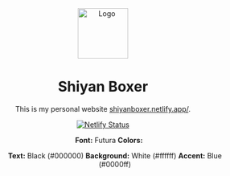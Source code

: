 <div align="center">
  <img alt="Logo" src="https://raw.githubusercontent.com/shiyanboxer/personal-website/master/src/images/logo.png" width="100" />
</div>
<h1 align="center">
  Shiyan Boxer
</h1>
<body>
<p align="center">
  This is my personal website <a href="https://shiyanboxer.netlify.app/" target="_blank">shiyanboxer.netlify.app/</a>.
</p>
<p align="center">
  <a href="https://app.netlify.com/sites/shiyanboxer2/deploys" target="_blank">
    <img src="https://api.netlify.com/api/v1/badges/40d146f1-4b4a-4a8b-b9e5-64cd1c24e592/deploy-status" alt="Netlify Status" />
  </a>
</p>
<p align="center">
   <ul align="center">
     <b>Font:</b> Futura
     <b>Colors:</b>
     <ul align="center">
       <b>Text:</b> Black (#000000)  
       <b>Background:</b> White (#ffffff)
       <b>Accent:</b> Blue (#0000ff)
     </ul>
      </ul>
 </p>
</body>
